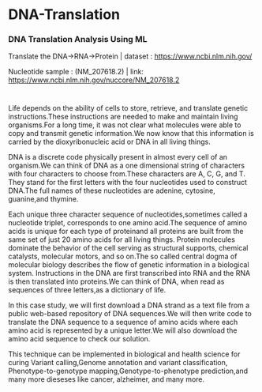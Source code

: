 # DNA-Translation
### DNA Translation Analysis Using ML

Translate the DNA->RNA->Protein | dataset : https://www.ncbi.nlm.nih.gov/ 

Nucleotide sample : (NM_207618.2) |  link: https://www.ncbi.nlm.nih.gov/nuccore/NM_207618.2
#
#
Life depends on the ability of cells to store, retrieve, and translate genetic instructions.These instructions are needed to make and maintain living organisms.For a long time, it was not clear what molecules were able to copy and transmit genetic information.We now know that this information is carried by the dioxyribonucleic acid or DNA in all living things.

DNA is a discrete code physically present in almost every cell of an organism.We can think of DNA as a one dimensional string of characters with four characters to choose from.These characters are A, C, G, and T. They stand for the first letters with the four nucleotides used to construct DNA.The full names of these nucleotides are adenine, cytosine, guanine,and thymine.

Each unique three character sequence of nucleotides,sometimes called a nucleotide triplet, corresponds to one amino acid.The sequence of amino acids is unique for each type of proteinand all proteins are built from the same set of just 20 amino acids for all living things. Protein molecules dominate the behavior of the cell serving as structural supports, chemical catalysts, molecular motors, and so on.The so called central dogma of molecular biology describes the flow of genetic information in a biological system. Instructions in the DNA are first transcribed into RNA and the RNA is then translated into proteins.We can think of DNA, when read as sequences of three letters,as a dictionary of life.

In this case study, we will first download a DNA strand as a text file from a public web-based repository of DNA sequences.We will then write code to translate the DNA sequence to a sequence of amino acids where each amino acid is represented by a unique letter.We will also download the amino acid sequence to check our solution.

This technique can be implemented in biological and health science for curing Variant calling,Genome annotation and variant classification, Phenotype-to-genotype mapping,Genotype-to-phenotype prediction,and many more dieseses like cancer, alzheimer, and many more.    
#
#
